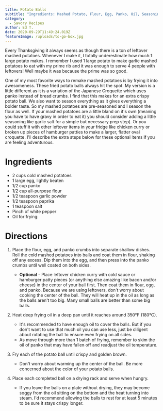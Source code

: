 ```yaml
---
title: Potato Balls
subtitle: "Ingredients: Mashed Potato, Flour, Egg, Panko, Oil, Seasoning"
category:
  - Savory Recipes
author: Ed T.
date: 2020-09-29T11:49:24.019Z
featureImage: /uploads/to-go-box.jpg
---
```

Every Thanksgiving it always seems as though there is a ton of leftover mashed potatoes. Whenever I make it, I totally underestimate how much 1 large potato makes. I remember I used 1 large potato to make garlic mashed potatoes to eat with my prime rib and it was enough to serve 4 people with leftovers! Well maybe it was because the prime was so good.

One of my most favorite ways to remake mashed potatoes is by frying it into awesomeness. These fried potato balls always hit the spot. My version is a little different as it is a variation of the Japanese Croquette which uses panko instead of bread crumbs. I find that this makes for an extra crispy potato ball. We also want to season everything as it gives everything a bolder taste. So my mashed potatoes are pre-seasoned and I season the flour as well. If your mashed potatoes are a little bland on it's own (meaning you have to have gravy in order to eat it) you should consider adding a little seasoning like garlic salt for a simple but necessary prep step). Or you could stuff it with other leftover items in your fridge like chicken curry or broken up pieces of hamburger patties to make a larger, flatter oval croquette. I'll describe the extra steps below for these optional items if you are feeling adventurous. 

# Ingredients 

* 2 cups cold mashed potatoes
* 1 large egg, lightly beaten
* 1/2 cup panko
* 1/2 cup all-purpose flour
* 1/2 teaspoon garlic powder
* 1/2 teaspoon paprika
* 1 teaspoon salt
* Pinch of white pepper
* Oil for frying

# Directions

1. Place the flour, egg, and panko crumbs into separate shallow dishes. Roll the cold mashed potatoes into balls and coat them in flour, shaking off any excess. Dip them into the egg, and then press into the panko crumbs until well coated on both sides. 

   * **Optional** - Place leftover chicken curry with cold sauce or hamburger patty pieces (or anything else amazing like bacon and/or cheese) in the center of your ball first. Then coat them in flour, egg, and panko. Because we are using leftovers, don't worry about cooking the center of the ball. They will heat up in the oil as long as the balls aren't too big. Many small balls are better than some big balls.
2. Heat deep frying oil in a deep pan until it reaches around 350°F (180°C). 

   * It's recommended to have enough oil to cover the balls. But if you don't want to use that much oil you can use less, just be diligent about rotating the ball to ensure even frying on all sides. 
   * As move through more than 1 batch of frying, remember to skim the oil of panko that may have fallen off and readjust the oil temperature.
3. Fry each of the potato ball until crispy and golden brown. 

   * Don't worry about warming up the center of the ball. Be more concerned about the color of your potato balls.
4. Place each completed ball on a drying rack and serve when hungry.

   * If you leave the balls on a plate without drying, they may become soggy from the oil sitting on the bottom and the heat turning into steam. I'd recommend allowing the balls to rest for at least 5 minutes to be sure it stays crispy longer.